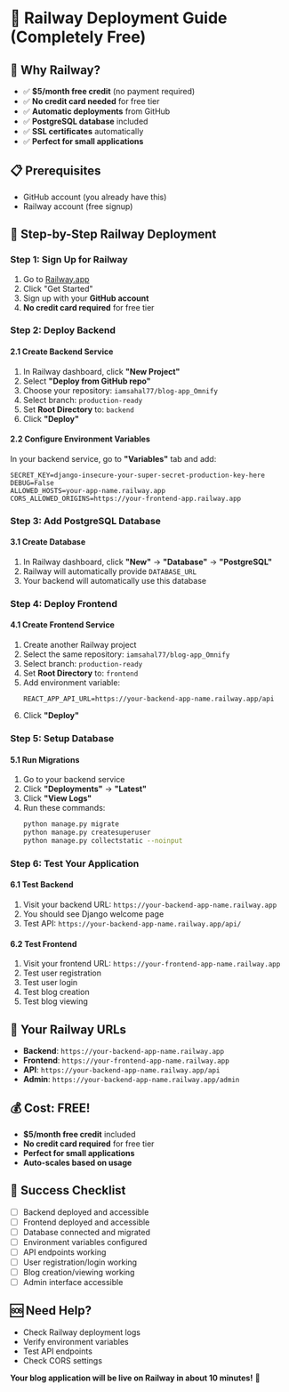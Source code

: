 # 🚀 Railway Deployment Guide (Completely Free)

## 🎯 **Why Railway?**
- ✅ **$5/month free credit** (no payment required)
- ✅ **No credit card needed** for free tier
- ✅ **Automatic deployments** from GitHub
- ✅ **PostgreSQL database** included
- ✅ **SSL certificates** automatically
- ✅ **Perfect for small applications**

## 📋 **Prerequisites**
- GitHub account (you already have this)
- Railway account (free signup)

## 🔧 **Step-by-Step Railway Deployment**

### **Step 1: Sign Up for Railway**
1. Go to [Railway.app](https://railway.app)
2. Click "Get Started"
3. Sign up with your **GitHub account**
4. **No credit card required** for free tier

### **Step 2: Deploy Backend**

#### **2.1 Create Backend Service**
1. In Railway dashboard, click **"New Project"**
2. Select **"Deploy from GitHub repo"**
3. Choose your repository: `iamsahal77/blog-app_Omnify`
4. Select branch: `production-ready`
5. Set **Root Directory** to: `backend`
6. Click **"Deploy"**

#### **2.2 Configure Environment Variables**
In your backend service, go to **"Variables"** tab and add:
```
SECRET_KEY=django-insecure-your-super-secret-production-key-here
DEBUG=False
ALLOWED_HOSTS=your-app-name.railway.app
CORS_ALLOWED_ORIGINS=https://your-frontend-app.railway.app
```

### **Step 3: Add PostgreSQL Database**

#### **3.1 Create Database**
1. In Railway dashboard, click **"New"** → **"Database"** → **"PostgreSQL"**
2. Railway will automatically provide `DATABASE_URL`
3. Your backend will automatically use this database

### **Step 4: Deploy Frontend**

#### **4.1 Create Frontend Service**
1. Create another Railway project
2. Select the same repository: `iamsahal77/blog-app_Omnify`
3. Select branch: `production-ready`
4. Set **Root Directory** to: `frontend`
5. Add environment variable:
   ```
   REACT_APP_API_URL=https://your-backend-app-name.railway.app/api
   ```
6. Click **"Deploy"**

### **Step 5: Setup Database**

#### **5.1 Run Migrations**
1. Go to your backend service
2. Click **"Deployments"** → **"Latest"**
3. Click **"View Logs"**
4. Run these commands:
   ```bash
   python manage.py migrate
   python manage.py createsuperuser
   python manage.py collectstatic --noinput
   ```

### **Step 6: Test Your Application**

#### **6.1 Test Backend**
1. Visit your backend URL: `https://your-backend-app-name.railway.app`
2. You should see Django welcome page
3. Test API: `https://your-backend-app-name.railway.app/api/`

#### **6.2 Test Frontend**
1. Visit your frontend URL: `https://your-frontend-app-name.railway.app`
2. Test user registration
3. Test user login
4. Test blog creation
5. Test blog viewing

## 🔗 **Your Railway URLs**
- **Backend**: `https://your-backend-app-name.railway.app`
- **Frontend**: `https://your-frontend-app-name.railway.app`
- **API**: `https://your-backend-app-name.railway.app/api`
- **Admin**: `https://your-backend-app-name.railway.app/admin`

## 💰 **Cost: FREE!**
- **$5/month free credit** included
- **No credit card required** for free tier
- **Perfect for small applications**
- **Auto-scales based on usage**

## 🎉 **Success Checklist**
- [ ] Backend deployed and accessible
- [ ] Frontend deployed and accessible
- [ ] Database connected and migrated
- [ ] Environment variables configured
- [ ] API endpoints working
- [ ] User registration/login working
- [ ] Blog creation/viewing working
- [ ] Admin interface accessible

## 🆘 **Need Help?**
- Check Railway deployment logs
- Verify environment variables
- Test API endpoints
- Check CORS settings

**Your blog application will be live on Railway in about 10 minutes!** 🚀 